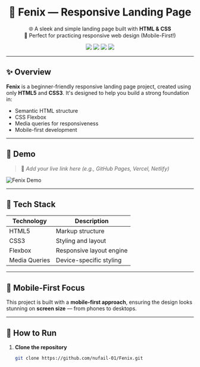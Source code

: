 <h1 align="center">🚀 Fenix — Responsive Landing Page</h1>

<p align="center">
  🌐 A sleek and simple landing page built with <strong>HTML & CSS</strong><br>
  🧪 Perfect for practicing responsive web design (Mobile-First!)
</p>

<p align="center">
  <img src="https://img.shields.io/badge/HTML-5-orange?logo=html5" />
  <img src="https://img.shields.io/badge/CSS-3-blue?logo=css3" />
  <img src="https://img.shields.io/badge/Responsive-Yes-green?logo=responsive" />
  <img src="https://img.shields.io/badge/Beginner%20Friendly-Yes-brightgreen" />
</p>

---

## ✨ Overview

**Fenix** is a beginner-friendly responsive landing page project, created using only **HTML5** and **CSS3**. It's designed to help you build a strong foundation in:
- Semantic HTML structure
- CSS Flexbox
- Media queries for responsiveness
- Mobile-first development

---

## 📸 Demo

> 🔗 *Add your live link here (e.g., GitHub Pages, Vercel, Netlify)*

![Fenix Demo](https://via.placeholder.com/900x400?text=Landing+Page+Screenshot)

---

## 🧰 Tech Stack

| Technology | Description              |
|------------|--------------------------|
| HTML5      | Markup structure         |
| CSS3       | Styling and layout       |
| Flexbox    | Responsive layout engine |
| Media Queries | Device-specific styling |

---

## 📱 Mobile-First Focus

This project is built with a **mobile-first approach**, ensuring the design looks stunning on **screen size** — from phones to desktops.

---

## 🔧 How to Run

1. **Clone the repository**
   ```bash
   git clone https://github.com/nufail-01/Fenix.git
